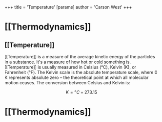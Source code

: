 +++
 title = 'Temperature'
[params]
	author = 'Carson West'
+++
# [[Thermodynamics]]

## [[Temperature]]

[[Temperature]] is a measure of the average kinetic energy of the particles in a substance.  It's a measure of how hot or cold something is.  [[Temperature]] is usually measured in Celsius (°C), Kelvin (K), or Fahrenheit (°F).  The Kelvin scale is the absolute temperature scale, where 0 K represents absolute zero – the theoretical point at which all molecular motion ceases.  The conversion between Celsius and Kelvin is:

 $$ K = °C + 273.15 $$  
# [[Thermodynamics]]